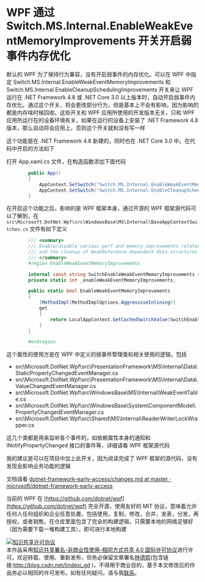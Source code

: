 # WPF 通过 Switch.MS.Internal.EnableWeakEventMemoryImprovements 开关开启弱事件内存优化

默认的 WPF 为了保持行为兼容，没有开启弱事件的内存优化。可以在 WPF 中指定 Switch.MS.Internal.EnableWeakEventMemoryImprovements 和 Switch.MS.Internal.EnableCleanupSchedulingImprovements 开关来让 WPF 运行在 .NET Framework 4.8 或 .NET Core 3.0 以上版本时，自动开启弱事件内存优化。通过这个开关，将会更改部分行为，但是基本上不会有影响，因为影响的都是内存啥时候回收。这些开关和 WPF 应用所使用的开发版本无关，只和 WPF 应用所运行在的设备环境有关，如果在运行的设备上安装了 .NET Framework 4.8 版本，那么自动将会应用上，否则这个开关就和没有写一样

<!--more-->
<!-- 发布 -->

这个功能是在 .NET Framework 4.8 新建的，同时也在 .NET Core 3.0 中。在代码中开启的方法如下

打开 App.xaml.cs 文件，在构造函数添加下面代码

```csharp
        public App()
        {
            AppContext.SetSwitch("Switch.MS.Internal.EnableWeakEventMemoryImprovements", true);
            AppContext.SetSwitch("Switch.MS.Internal.EnableCleanupSchedulingImprovements", true);
        }
```

在开启这个功能之后，影响的是 WPF 框架本身，通过开源的 WPF 框架源代码可以了解到，在 `src\Microsoft.DotNet.Wpf\src\WindowsBase\MS\Internal\BaseAppContextSwitches.cs` 文件有如下定义

```csharp
        /// <summary>
        /// Enable/disable various perf and memory improvements related to WeakEvents
        /// and the cleanup of WeakReference-dependent data structures
        /// </summary>
        #region EnableWeakEventMemoryImprovements

        internal const string SwitchEnableWeakEventMemoryImprovements = "Switch.MS.Internal.EnableWeakEventMemoryImprovements";
        private static int _enableWeakEventMemoryImprovements;

        public static bool EnableWeakEventMemoryImprovements
        {
            [MethodImpl(MethodImplOptions.AggressiveInlining)]
            get
            {
                return LocalAppContext.GetCachedSwitchValue(SwitchEnableWeakEventMemoryImprovements, ref _enableWeakEventMemoryImprovements);
            }
        }

        #endregion
```

这个属性的使用方是在 WPF 中定义的弱事件管理类和相关使用的逻辑，包括

- src\Microsoft.DotNet.Wpf\src\PresentationFramework\MS\Internal\Data\StaticPropertyChangedEventManager.cs
- src\Microsoft.DotNet.Wpf\src\PresentationFramework\MS\Internal\Data\ValueChangedEventManager.cs
- src\Microsoft.DotNet.Wpf\src\WindowsBase\MS\Internal\WeakEventTable.cs
- src\Microsoft.DotNet.Wpf\src\WindowsBase\System\ComponentModel\PropertyChangedEventManager.cs
- src\Microsoft.DotNet.Wpf\src\Shared\MS\Internal\ReaderWriterLockWrapper.cs

这几个类都是用来监听各个事件的，如依赖属性本身的通知和 INotifyPropertyChanged 接口的事件等，详细请看 WPF 框架源代码

我的建议是可以在项目中加上此开关，因为阅读完成了 WPF 框架的源代码，没有发现会影响业务功能的逻辑

文档请看 [dotnet-framework-early-access/changes.md at master · microsoft/dotnet-framework-early-access](https://github.com/microsoft/dotnet-framework-early-access/blob/master/release-notes/NET48/build-3734/changes.md )

当前的 WPF 在 [https://github.com/dotnet/wpf](https://github.com/dotnet/wpf) 完全开源，使用友好的 MIT 协议，意味着允许任何人任何组织和企业任意处置，包括使用，复制，修改，合并，发表，分发，再授权，或者销售。在仓库里面包含了完全的构建逻辑，只需要本地的网络足够好（因为需要下载一堆构建工具），即可进行本地构建

<a rel="license" href="http://creativecommons.org/licenses/by-nc-sa/4.0/"><img alt="知识共享许可协议" style="border-width:0" src="https://i.creativecommons.org/l/by-nc-sa/4.0/88x31.png" /></a><br />本作品采用<a rel="license" href="http://creativecommons.org/licenses/by-nc-sa/4.0/">知识共享署名-非商业性使用-相同方式共享 4.0 国际许可协议</a>进行许可。欢迎转载、使用、重新发布，但务必保留文章署名[林德熙](http://blog.csdn.net/lindexi_gd)(包含链接:http://blog.csdn.net/lindexi_gd )，不得用于商业目的，基于本文修改后的作品务必以相同的许可发布。如有任何疑问，请与我[联系](mailto:lindexi_gd@163.com)。
